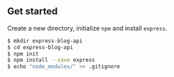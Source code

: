## Get started

Create a new directory, initialize `npm` and install `express`.

```sh
$ mkdir express-blog-api
$ cd express-blog-api
$ npm init
$ npm install --save express
$ echo "node_modules/" >> .gitignore
```
